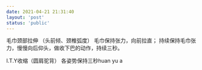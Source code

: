 ```yaml
---
date: 2021-04-21 21:31:40
layout: 'post'
status: 'public'
---
```


毛巾颈部拉伸 （头前倾、颈椎弧度）
 毛巾保持张力，向前拉直；
持续保持毛巾张力，慢慢向后仰头，做收下巴的动作，持续三秒。

I.T.Y收缩（圆肩驼背）
各姿势保持三秒huan yu a
